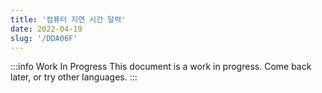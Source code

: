 ```yaml
---
title: '컴퓨터 지연 시간 달력'
date: 2022-04-19
slug: '/DDA06F'
---
```


:::info Work In Progress
This document is a work in progress. Come back later, or try other languages.
:::

